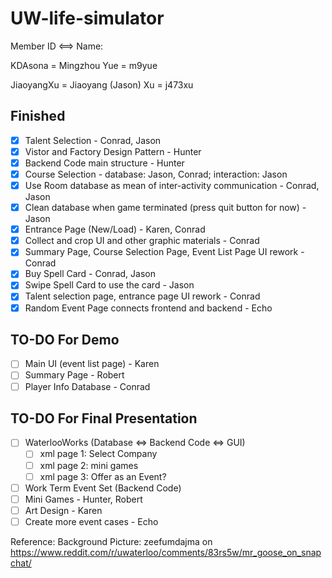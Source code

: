 # UW-life-simulator

Member ID <==> Name:

KDAsona = Mingzhou Yue = m9yue

JiaoyangXu = Jiaoyang (Jason) Xu  = j473xu

## Finished
- [X] Talent Selection - Conrad, Jason
- [X] Vistor and Factory Design Pattern - Hunter
- [X] Backend Code main structure - Hunter
- [X] Course Selection  - database: Jason, Conrad; interaction: Jason
- [X] Use Room database as mean of inter-activity communication - Conrad, Jason
- [X] Clean database when game terminated (press quit button for now) - Jason
- [X] Entrance Page (New/Load) - Karen, Conrad
- [X] Collect and crop UI and other graphic materials - Conrad
- [X] Summary Page, Course Selection Page, Event List Page UI rework - Conrad
- [X] Buy Spell Card - Conrad, Jason
- [X] Swipe Spell Card to use the card - Jason
- [X] Talent selection page, entrance page UI rework - Conrad
- [X] Random Event Page connects frontend and backend - Echo

## TO-DO For Demo
- [ ] Main UI (event list page)  - Karen
- [ ] Summary Page - Robert
- [ ] Player Info Database - Conrad

## TO-DO For Final Presentation
- [ ] WaterlooWorks (Database ⇔ Backend Code ⇔ GUI)
    - [ ] xml page 1: Select Company 
    - [ ] xml page 2: mini games 
    - [ ] xml page 3: Offer as an Event?	
- [ ] Work Term Event Set (Backend Code)
- [ ] Mini Games - Hunter, Robert
- [ ] Art Design - Karen
- [ ] Create more event cases - Echo

Reference:
Background Picture:  zeefumdajma on https://www.reddit.com/r/uwaterloo/comments/83rs5w/mr_goose_on_snapchat/

